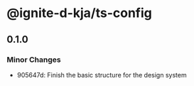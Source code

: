 # @ignite-d-kja/ts-config

## 0.1.0

### Minor Changes

- 905647d: Finish the basic structure for the design system
